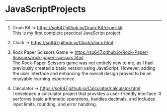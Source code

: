 # JavaScriptProjects
---
1. Drum Kit -> https://so647.github.io/Drum-Kit/drum-kit<br>
This is my first complete practical JavaScript project

2. Clock -> https://so647.github.io/Clock/clock.html<br>

3. Rock Paper Scissors Game -> https://so647.github.io/Rock-Paper-Scissors/rock-paper-scissors.html<br>
The Rock-Paper-Scissors game was not entirely new to me, as I had previously created a basic version using JavaScript. However, adding the user interface and enhancing the overall design proved to be an enjoyable learning experience.

4. Calculator -> https://so647.github.io/Calculator/calculator.html<br>
I developed a calculator project that provides a user-friendly interface. It performs basic arithmetic operations, handles decimals, and includes input limits, rounding, and error handling. 

